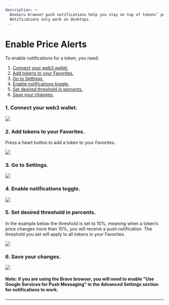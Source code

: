 ```yaml
---
description: >-
  DexGuru browser push notifications help you stay on top of tokens’ prices.
  Notifications only work on desktops.
---
```


# Enable Price Alerts

To enable notifications for a token, you need:&#x20;

1. [Connect your web3 wallet.](enable-price-alerts.md#1.-connect-your-web3-wallet.)
2. [Add tokens to your Favorites.](enable-price-alerts.md#2.-add-tokens-to-your-favorites.)
3. [Go to Settings.](enable-price-alerts.md#3.-go-to-settings.)
4. [Enable notifications toggle.](enable-price-alerts.md#4.-enable-notifications-toggle.)
5. [Set desired threshold in percents.](enable-price-alerts.md#5.-set-desired-threshold-in-percents.)
6. [Save your changes.](enable-price-alerts.md#undefined)

### 1. **Connect your web3 wallet.**

![](https://lh6.googleusercontent.com/9\_AaLdHm5FDKHSaZksopYAgLtaSeDPU6Ch-Z93mT\_BU9S7VefJtedTMiXTCXlniFA6QqjtV0VqnZDFWkicmzk5Jrdx\_fnvU4lNSFUu8CZE75-nP8xPpXFUCNUQy-IvyCzAlRgpwO=s1600)

### 2. Add tokens to your Favorites.&#x20;

Press a heart button to add a token to your Favorites.

![](https://lh6.googleusercontent.com/H2NApHBDm1Ib9RaO9lsi32KN\_tkSzbgfWcRT2oDUAMHlAC-sy2\_SBA3L1J9UEXc6ZNXhTY\_OzjEKRT9R\_lzZMJ4B5FApxAnjXiJR9KI1uRNmnTyvsnOEOUCkOzZeZkTwPt4vMMq3=s1600)

### 3. **Go to Settings.**

![](https://lh3.googleusercontent.com/\_CkkmVOXNgI8gR00vZkO-EAZGoPrWk37B\_LEYUR1tbxH0unuz09nD5ntBCrkhjBvYhNL6O78wf0yx6ZKRGF7o9Pq3\_KQR7VbUdkiGzZzOXV0Dd96vG7KMLuPJWHDjpSCEmYTGIfr=s1600)

### 4. **Enable notifications toggle.**

![](https://lh4.googleusercontent.com/ibKBQOdlBS8-nVDWS\_7Br5mzzo4VumAY1G3WHXgIpu6Wq58wHPoCf5wzz6F4WzyRyb2GNKegEsN7gSXQluael0tP9QJqlOZ1FI6Up\_2e88z\_nhPsjGNE6m5Pvk-yACVbbql2ODVK=s1600)

### **5. Set desired threshold in percents.**

In the example below the threshold is set to 10%, meaning when a token’s price changes more than 10%, you will receive a push notification. The threshold you set will apply to all tokens in your Favorites.

![](https://lh4.googleusercontent.com/pWyzTtTWV37x\_s9T5HbRSny68HDn0zJ2avl8eKcP8fywK1DjLsLcuNGd1\_dW12p3Jgi5FRXr5DJDKbQ-\_zFm6\_0RvGAgLJg-QluanvJs9zUmj8t1GcKYeflZa5d9fLeAPaGwUuKv=s1600)

### 6. **Save your changes.**

![](https://lh5.googleusercontent.com/p06Y-VA5zgi1Y2H-IEWMJz98ACyfNLAzNDyqzSlPfP8upRQjQRpfsPlRCQ-3uzajft65zGHwwklU6lNsAmgBIU4JZ7e2uWzIZIUxBT1FSIFrybkHXstBt56FMM9mAusAZg5a9Fp6=s1600)

#### Note: if you are using the Brave browser, you will need to enable "Use Google Services for Push Messaging" in the Advanced Settings section for notifications to work.&#x20;

###

****

###
